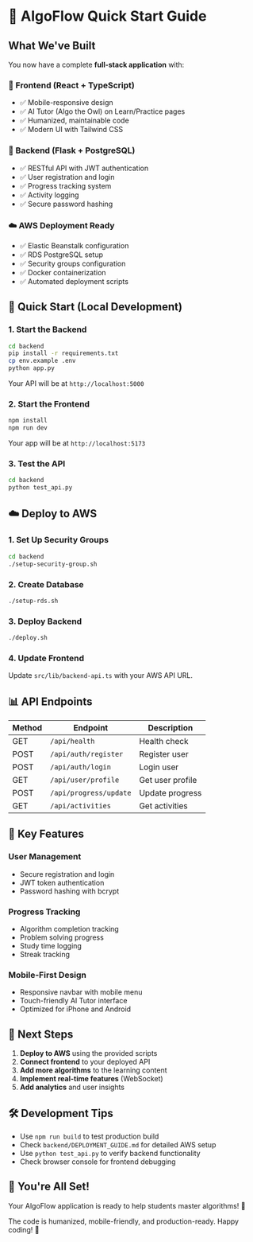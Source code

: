 # 🚀 AlgoFlow Quick Start Guide

## What We've Built

You now have a complete **full-stack application** with:

### 🎨 Frontend (React + TypeScript)
- ✅ Mobile-responsive design
- ✅ AI Tutor (Algo the Owl) on Learn/Practice pages
- ✅ Humanized, maintainable code
- ✅ Modern UI with Tailwind CSS

### 🔧 Backend (Flask + PostgreSQL)
- ✅ RESTful API with JWT authentication
- ✅ User registration and login
- ✅ Progress tracking system
- ✅ Activity logging
- ✅ Secure password hashing

### ☁️ AWS Deployment Ready
- ✅ Elastic Beanstalk configuration
- ✅ RDS PostgreSQL setup
- ✅ Security groups configuration
- ✅ Docker containerization
- ✅ Automated deployment scripts

## 🚀 Quick Start (Local Development)

### 1. Start the Backend
```bash
cd backend
pip install -r requirements.txt
cp env.example .env
python app.py
```
Your API will be at `http://localhost:5000`

### 2. Start the Frontend
```bash
npm install
npm run dev
```
Your app will be at `http://localhost:5173`

### 3. Test the API
```bash
cd backend
python test_api.py
```

## ☁️ Deploy to AWS

### 1. Set Up Security Groups
```bash
cd backend
./setup-security-group.sh
```

### 2. Create Database
```bash
./setup-rds.sh
```

### 3. Deploy Backend
```bash
./deploy.sh
```

### 4. Update Frontend
Update `src/lib/backend-api.ts` with your AWS API URL.

## 📊 API Endpoints

| Method | Endpoint | Description |
|--------|----------|-------------|
| GET | `/api/health` | Health check |
| POST | `/api/auth/register` | Register user |
| POST | `/api/auth/login` | Login user |
| GET | `/api/user/profile` | Get user profile |
| POST | `/api/progress/update` | Update progress |
| GET | `/api/activities` | Get activities |

## 🔧 Key Features

### User Management
- Secure registration and login
- JWT token authentication
- Password hashing with bcrypt

### Progress Tracking
- Algorithm completion tracking
- Problem solving progress
- Study time logging
- Streak tracking

### Mobile-First Design
- Responsive navbar with mobile menu
- Touch-friendly AI Tutor interface
- Optimized for iPhone and Android

## 🎯 Next Steps

1. **Deploy to AWS** using the provided scripts
2. **Connect frontend** to your deployed API
3. **Add more algorithms** to the learning content
4. **Implement real-time features** (WebSocket)
5. **Add analytics** and user insights

## 🛠️ Development Tips

- Use `npm run build` to test production build
- Check `backend/DEPLOYMENT_GUIDE.md` for detailed AWS setup
- Use `python test_api.py` to verify backend functionality
- Check browser console for frontend debugging

## 🎉 You're All Set!

Your AlgoFlow application is ready to help students master algorithms! 🦉

The code is humanized, mobile-friendly, and production-ready. Happy coding! 🚀
